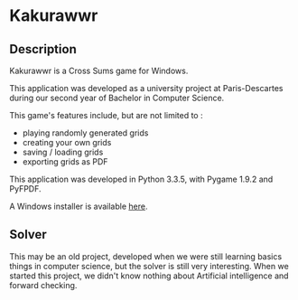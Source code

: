 # Kakurawwr

## Description
Kakurawwr is a Cross Sums game for Windows.

This application was developed as a university project at Paris-Descartes during our second year of Bachelor in Computer Science.

This game's features include, but are not limited to :
- playing randomly generated grids
- creating your own grids
- saving / loading grids
- exporting grids as PDF

This application was developed in Python 3.3.5, with Pygame 1.9.2 and PyFPDF.

A Windows installer is available [here](../../releases/latest).

## Solver

This may be an old project, developed when we were still learning basics things in computer science, but the solver is still very interesting. When we started this project, we didn't know nothing about Artificial intelligence and forward checking. 
